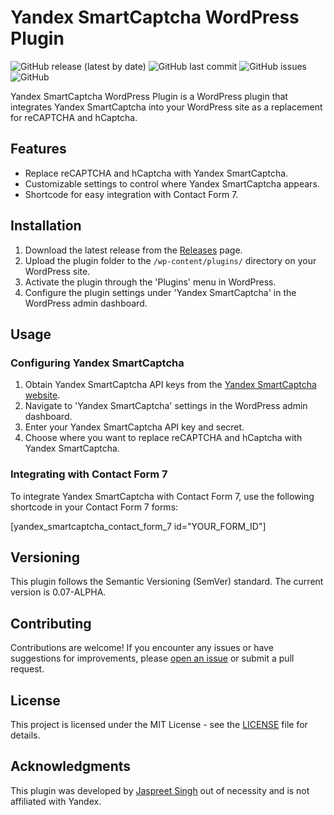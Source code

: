 # Yandex SmartCaptcha WordPress Plugin

![GitHub release (latest by date)](https://img.shields.io/github/v/release/jassifx/yandex-smartcaptcha)
![GitHub last commit](https://img.shields.io/github/last-commit/jassifx/yandex-smartcaptcha)
![GitHub issues](https://img.shields.io/github/issues/jassifx/yandex-smartcaptcha)
![GitHub](https://img.shields.io/github/license/jassifx/yandex-smartcaptcha)

Yandex SmartCaptcha WordPress Plugin is a WordPress plugin that integrates Yandex SmartCaptcha into your WordPress site as a replacement for reCAPTCHA and hCaptcha.

## Features

- Replace reCAPTCHA and hCaptcha with Yandex SmartCaptcha.
- Customizable settings to control where Yandex SmartCaptcha appears.
- Shortcode for easy integration with Contact Form 7.

## Installation

1. Download the latest release from the [Releases](https://github.com/jassifx/yandex-smartcaptcha/tree/main) page.
2. Upload the plugin folder to the `/wp-content/plugins/` directory on your WordPress site.
3. Activate the plugin through the 'Plugins' menu in WordPress.
4. Configure the plugin settings under 'Yandex SmartCaptcha' in the WordPress admin dashboard.

## Usage

### Configuring Yandex SmartCaptcha

1. Obtain Yandex SmartCaptcha API keys from the [Yandex SmartCaptcha website](https://captcha.yandex.net/).
2. Navigate to 'Yandex SmartCaptcha' settings in the WordPress admin dashboard.
3. Enter your Yandex SmartCaptcha API key and secret.
4. Choose where you want to replace reCAPTCHA and hCaptcha with Yandex SmartCaptcha.

### Integrating with Contact Form 7

To integrate Yandex SmartCaptcha with Contact Form 7, use the following shortcode in your Contact Form 7 forms:


[yandex_smartcaptcha_contact_form_7 id="YOUR_FORM_ID"]


## Versioning

This plugin follows the Semantic Versioning (SemVer) standard. The current version is 0.07-ALPHA.

## Contributing

Contributions are welcome! If you encounter any issues or have suggestions for improvements, please [open an issue](https://github.com/jaspreetnet/yandex-smartcaptcha-wordpress-plugin/issues) or submit a pull request.

## License

This project is licensed under the MIT License - see the [LICENSE](LICENSE) file for details.

## Acknowledgments

This plugin was developed by [Jaspreet Singh](https://jaspreet.net) out of necessity and is not affiliated with Yandex.


